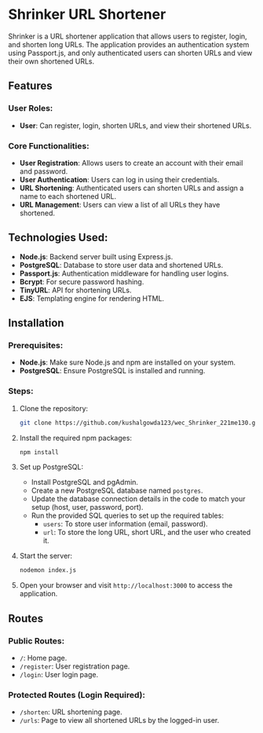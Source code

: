 # Shrinker URL Shortener

Shrinker is a URL shortener application that allows users to register, login, and shorten long URLs. The application provides an authentication system using Passport.js, and only authenticated users can shorten URLs and view their own shortened URLs.

## Features

### User Roles:
- **User**: Can register, login, shorten URLs, and view their shortened URLs.

### Core Functionalities:
- **User Registration**: Allows users to create an account with their email and password.
- **User Authentication**: Users can log in using their credentials.
- **URL Shortening**: Authenticated users can shorten URLs and assign a name to each shortened URL.
- **URL Management**: Users can view a list of all URLs they have shortened.

## Technologies Used:
- **Node.js**: Backend server built using Express.js.
- **PostgreSQL**: Database to store user data and shortened URLs.
- **Passport.js**: Authentication middleware for handling user logins.
- **Bcrypt**: For secure password hashing.
- **TinyURL**: API for shortening URLs.
- **EJS**: Templating engine for rendering HTML.

## Installation

### Prerequisites:
- **Node.js**: Make sure Node.js and npm are installed on your system.
- **PostgreSQL**: Ensure PostgreSQL is installed and running.

### Steps:

1. Clone the repository:
   ```bash
   git clone https://github.com/kushalgowda123/wec_Shrinker_221me130.git
   ```

2. Install the required npm packages:
   ```bash
   npm install
   ```

3. Set up PostgreSQL:
   - Install PostgreSQL and pgAdmin.
   - Create a new PostgreSQL database named `postgres`.
   - Update the database connection details in the code to match your setup (host, user, password, port).
   - Run the provided SQL queries to set up the required tables:
     - `users`: To store user information (email, password).
     - `url`: To store the long URL, short URL, and the user who created it.

4. Start the server:
   ```bash
   nodemon index.js
   ```

5. Open your browser and visit `http://localhost:3000` to access the application.

## Routes

### Public Routes:
- `/`: Home page.
- `/register`: User registration page.
- `/login`: User login page.

### Protected Routes (Login Required):
- `/shorten`: URL shortening page.
- `/urls`: Page to view all shortened URLs by the logged-in user.

